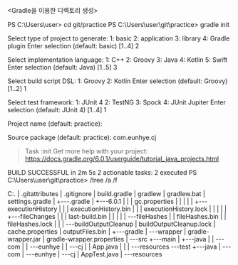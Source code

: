 <Gradle을 이용한 디렉토리 생성>

PS C:\Users\user> cd git/practice
PS C:\Users\user\git\practice> gradle init

Select type of project to generate:
  1: basic
  2: application
  3: library
  4: Gradle plugin
Enter selection (default: basic) [1..4] 2

Select implementation language:
  1: C++
  2: Groovy
  3: Java
  4: Kotlin
  5: Swift
Enter selection (default: Java) [1..5] 3

Select build script DSL:
  1: Groovy
  2: Kotlin
Enter selection (default: Groovy) [1..2] 1

Select test framework:
  1: JUnit 4
  2: TestNG
  3: Spock
  4: JUnit Jupiter
Enter selection (default: JUnit 4) [1..4] 1

Project name (default: practice):

Source package (default: practice): com.eunhye.cj


> Task :init
Get more help with your project: https://docs.gradle.org/6.0.1/userguide/tutorial_java_projects.html

BUILD SUCCESSFUL in 2m 5s
2 actionable tasks: 2 executed
PS C:\Users\user\git\practice> /tree /a /f 

C:.
|   .gitattributes
|   .gitignore
|   build.gradle
|   gradlew
|   gradlew.bat
|   settings.gradle
|
+---.gradle
|   +---6.0.1
|   |   |   gc.properties
|   |   |
|   |   +---executionHistory
|   |   |       executionHistory.bin
|   |   |       executionHistory.lock
|   |   |
|   |   +---fileChanges
|   |   |       last-build.bin
|   |   |
|   |   \---fileHashes
|   |           fileHashes.bin
|   |           fileHashes.lock
|   |
|   \---buildOutputCleanup
|           buildOutputCleanup.lock
|           cache.properties
|           outputFiles.bin
|
+---gradle
|   \---wrapper
|           gradle-wrapper.jar
|           gradle-wrapper.properties
|
\---src
    +---main
    |   +---java
    |   |   \---com
    |   |       \---eunhye
    |   |           \---cj
    |   |                   App.java
    |   |
    |   \---resources
    \---test
        +---java
        |   \---com
        |       \---eunhye
        |           \---cj
        |                   AppTest.java
        |
        \---resources